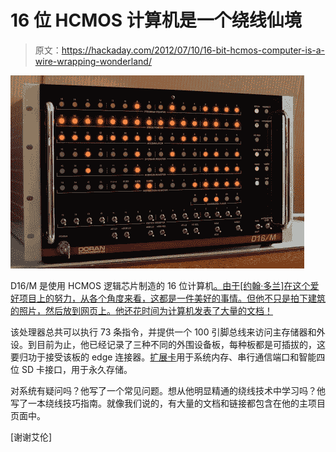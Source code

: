 # 16 位 HCMOS 计算机是一个绕线仙境

> 原文：<https://hackaday.com/2012/07/10/16-bit-hcmos-computer-is-a-wire-wrapping-wonderland/>

![](img/d6d7b7f8ed1f0ee40c27a7e14b98e598.png "wire-wrap-computer-project")

D16/M 是使用 HCMOS 逻辑芯片制造的 16 位计算机[。由于[约翰·多兰]在这个爱好项目上的努力，从各个角度来看，这都是一件美好的事情。但他不只是拍下建筑的照片，然后放到网页上。他还花时间为计算机发表了大量的文档！](http://www.timefracture.org/D16.html)

该处理器总共可以执行 73 条指令，并提供一个 100 引脚总线来访问主存储器和外设。到目前为止，他已经记录了三种不同的外围设备板，每种板都是可插拔的，这要归功于接受该板的 edge 连接器。[扩展卡](http://www.timefracture.org/periph.html)用于系统内存、串行通信端口和智能四位 SD 卡接口，用于永久存储。

对系统有疑问吗？他写了一个常见问题。想从他明显精通的绕线技术中学习吗？他写了一本绕线技巧指南。就像我们说的，有大量的文档和链接都包含在他的主项目页面中。

[谢谢艾伦]